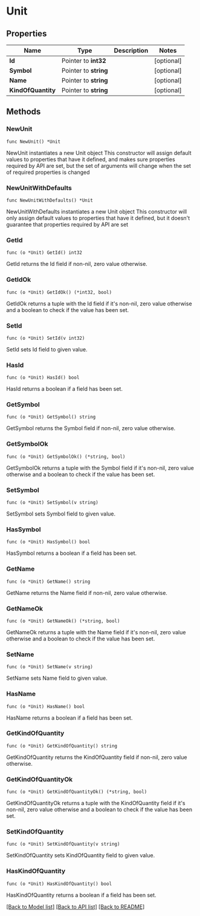 # Unit

## Properties

Name | Type | Description | Notes
------------ | ------------- | ------------- | -------------
**Id** | Pointer to **int32** |  | [optional] 
**Symbol** | Pointer to **string** |  | [optional] 
**Name** | Pointer to **string** |  | [optional] 
**KindOfQuantity** | Pointer to **string** |  | [optional] 

## Methods

### NewUnit

`func NewUnit() *Unit`

NewUnit instantiates a new Unit object
This constructor will assign default values to properties that have it defined,
and makes sure properties required by API are set, but the set of arguments
will change when the set of required properties is changed

### NewUnitWithDefaults

`func NewUnitWithDefaults() *Unit`

NewUnitWithDefaults instantiates a new Unit object
This constructor will only assign default values to properties that have it defined,
but it doesn't guarantee that properties required by API are set

### GetId

`func (o *Unit) GetId() int32`

GetId returns the Id field if non-nil, zero value otherwise.

### GetIdOk

`func (o *Unit) GetIdOk() (*int32, bool)`

GetIdOk returns a tuple with the Id field if it's non-nil, zero value otherwise
and a boolean to check if the value has been set.

### SetId

`func (o *Unit) SetId(v int32)`

SetId sets Id field to given value.

### HasId

`func (o *Unit) HasId() bool`

HasId returns a boolean if a field has been set.

### GetSymbol

`func (o *Unit) GetSymbol() string`

GetSymbol returns the Symbol field if non-nil, zero value otherwise.

### GetSymbolOk

`func (o *Unit) GetSymbolOk() (*string, bool)`

GetSymbolOk returns a tuple with the Symbol field if it's non-nil, zero value otherwise
and a boolean to check if the value has been set.

### SetSymbol

`func (o *Unit) SetSymbol(v string)`

SetSymbol sets Symbol field to given value.

### HasSymbol

`func (o *Unit) HasSymbol() bool`

HasSymbol returns a boolean if a field has been set.

### GetName

`func (o *Unit) GetName() string`

GetName returns the Name field if non-nil, zero value otherwise.

### GetNameOk

`func (o *Unit) GetNameOk() (*string, bool)`

GetNameOk returns a tuple with the Name field if it's non-nil, zero value otherwise
and a boolean to check if the value has been set.

### SetName

`func (o *Unit) SetName(v string)`

SetName sets Name field to given value.

### HasName

`func (o *Unit) HasName() bool`

HasName returns a boolean if a field has been set.

### GetKindOfQuantity

`func (o *Unit) GetKindOfQuantity() string`

GetKindOfQuantity returns the KindOfQuantity field if non-nil, zero value otherwise.

### GetKindOfQuantityOk

`func (o *Unit) GetKindOfQuantityOk() (*string, bool)`

GetKindOfQuantityOk returns a tuple with the KindOfQuantity field if it's non-nil, zero value otherwise
and a boolean to check if the value has been set.

### SetKindOfQuantity

`func (o *Unit) SetKindOfQuantity(v string)`

SetKindOfQuantity sets KindOfQuantity field to given value.

### HasKindOfQuantity

`func (o *Unit) HasKindOfQuantity() bool`

HasKindOfQuantity returns a boolean if a field has been set.


[[Back to Model list]](../README.md#documentation-for-models) [[Back to API list]](../README.md#documentation-for-api-endpoints) [[Back to README]](../README.md)


